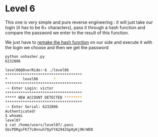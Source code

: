 # Level 6

This one is very simple and pure reverse engineering : it will just take our login (it has to be 6+ characters), pass it through a hash function and compare the password we enter to the result of this function.

We just have to [remake the hash function](./Ressources/unhasher.py) on our side and execute it with the login we choose and then we get the password

```bash
python unhasher.py 
6232806
```

```bash
level06@OverRide:~$ ./level06
***********************************
*		level06		  *
***********************************
-> Enter Login: victor
***********************************
***** NEW ACCOUNT DETECTED ********
***********************************
-> Enter Serial: 6232806
Authenticated!
$ whoami
level07
$ cat /home/users/level07/.pass
GbcPDRgsFK77LNnnuh7QyFYA2942Gp8yKj9KrWD8
```